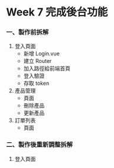 # Week 7 完成後台功能

### 一、製作前拆解

1. 登入頁面
   - 新增 Login.vue
   - 建立 Router
   - 加入路徑給前端首頁
   - 登入驗證
   - 存取 token
2. 產品管理
   - 頁面
   - 刪除產品
   - 更新產品
3. 訂單列表
   - 頁面

### 二、製作後重新調整拆解
1. 登入頁面